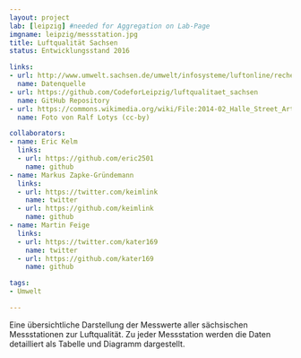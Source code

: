 ```yaml
---
layout: project
lab: [leipzig] #needed for Aggregation on Lab-Page
imgname: leipzig/messstation.jpg
title: Luftqualität Sachsen
status: Entwicklungsstand 2016

links:
- url: http://www.umwelt.sachsen.de/umwelt/infosysteme/luftonline/recherche.aspx
  name: Datenquelle
- url: https://github.com/CodeforLeipzig/luftqualitaet_sachsen
  name: GitHub Repository
- url: https://commons.wikimedia.org/wiki/File:2014-02_Halle_Street_Art_89.jpg
  name: Foto von Ralf Lotys (cc-by)

collaborators:
- name: Eric Kelm
  links:
  - url: https://github.com/eric2501
    name: github
- name: Markus Zapke-Gründemann
  links:
  - url: https://twitter.com/keimlink
    name: twitter
  - url: https://github.com/keimlink
    name: github
- name: Martin Feige
  links:
  - url: https://twitter.com/kater169
    name: twitter
  - url: https://github.com/kater169
    name: github

tags:
- Umwelt

---
```


Eine übersichtliche Darstellung der Messwerte aller sächsischen Messstationen zur Luftqualität. Zu jeder Messstation werden die Daten detailliert als Tabelle und Diagramm dargestellt.
